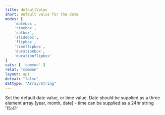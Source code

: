 ```yaml
---
title: defaultValue
short: Default value for the date
modes: [
	'datebox',
	'timebox',
	'calbox',
	'slidebox',
	'flipbox',
	'timeflipbox',
	'durationbox',
	'durationflipbox'
]
cats: [ 'common' ]
relat: "common"
layout: api
defval: "false"
dattype: "Array/String"
---
```


Set the default date value, or time value.  Date should be supplied as a three element array [year, month, date] - time can be supplied as a 24hr string '15:41'
